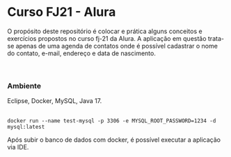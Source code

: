 <h1>Curso FJ21 - Alura</h1>

O propósito deste repositório é colocar e prática alguns conceitos e exercícios propostos no curso fj-21 da Alura. 
A aplicação em questão trata-se apenas de uma agenda de contatos onde é possível cadastrar o nome do contato, e-mail, endereço e data de nascimento.</br></br></br>

<h3>Ambiente</h3>
Eclipse, Docker, MySQL, Java 17. </br></br>

```
docker run --name test-mysql -p 3306 -e MYSQL_ROOT_PASSWORD=1234 -d mysql:latest
```

Após subir o banco de dados com docker, é possível executar a aplicação via IDE.

